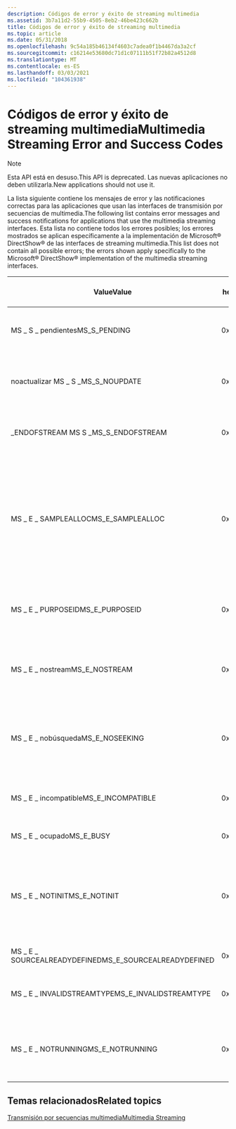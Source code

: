 ```yaml
---
description: Códigos de error y éxito de streaming multimedia
ms.assetid: 3b7a11d2-55b9-4505-8eb2-46be423c662b
title: Códigos de error y éxito de streaming multimedia
ms.topic: article
ms.date: 05/31/2018
ms.openlocfilehash: 9c54a185b46134f4603c7adea0f1b4467da3a2cf
ms.sourcegitcommit: c16214e53680dc71d1c07111b51f72b82a4512d8
ms.translationtype: MT
ms.contentlocale: es-ES
ms.lasthandoff: 03/03/2021
ms.locfileid: "104361938"
---
```

# <a name="multimedia-streaming-error-and-success-codes"></a><span data-ttu-id="6f973-103">Códigos de error y éxito de streaming multimedia</span><span class="sxs-lookup"><span data-stu-id="6f973-103">Multimedia Streaming Error and Success Codes</span></span>

> [!Note]  
> <span data-ttu-id="6f973-104">Esta API está en desuso.</span><span class="sxs-lookup"><span data-stu-id="6f973-104">This API is deprecated.</span></span> <span data-ttu-id="6f973-105">Las nuevas aplicaciones no deben utilizarla.</span><span class="sxs-lookup"><span data-stu-id="6f973-105">New applications should not use it.</span></span>

 

<span data-ttu-id="6f973-106">La lista siguiente contiene los mensajes de error y las notificaciones correctas para las aplicaciones que usan las interfaces de transmisión por secuencias de multimedia.</span><span class="sxs-lookup"><span data-stu-id="6f973-106">The following list contains error messages and success notifications for applications that use the multimedia streaming interfaces.</span></span> <span data-ttu-id="6f973-107">Esta lista no contiene todos los errores posibles; los errores mostrados se aplican específicamente a la implementación de Microsoft® DirectShow® de las interfaces de streaming multimedia.</span><span class="sxs-lookup"><span data-stu-id="6f973-107">This list does not contain all possible errors; the errors shown apply specifically to the Microsoft® DirectShow® implementation of the multimedia streaming interfaces.</span></span>



| <span data-ttu-id="6f973-108">Value</span><span class="sxs-lookup"><span data-stu-id="6f973-108">Value</span></span>                       | <span data-ttu-id="6f973-109">Código hexadecimal</span><span class="sxs-lookup"><span data-stu-id="6f973-109">Hexadecimal code</span></span> | <span data-ttu-id="6f973-110">Descripción</span><span class="sxs-lookup"><span data-stu-id="6f973-110">Description</span></span>                                                                                                                                                                                |
|-----------------------------|------------------|--------------------------------------------------------------------------------------------------------------------------------------------------------------------------------------------|
| <span data-ttu-id="6f973-111">MS \_ S \_ pendientes</span><span class="sxs-lookup"><span data-stu-id="6f973-111">MS\_S\_PENDING</span></span>              | <span data-ttu-id="6f973-112">0x00040001</span><span class="sxs-lookup"><span data-stu-id="6f973-112">0x00040001</span></span>       | <span data-ttu-id="6f973-113">Todavía no se ha completado la actualización de ejemplo.</span><span class="sxs-lookup"><span data-stu-id="6f973-113">Sample update is not yet complete.</span></span>                                                                                                                                                         |
| <span data-ttu-id="6f973-114">noactualizar MS \_ S \_</span><span class="sxs-lookup"><span data-stu-id="6f973-114">MS\_S\_NOUPDATE</span></span>             | <span data-ttu-id="6f973-115">0x00040002</span><span class="sxs-lookup"><span data-stu-id="6f973-115">0x00040002</span></span>       | <span data-ttu-id="6f973-116">El ejemplo no se actualizó después de la finalización forzada.</span><span class="sxs-lookup"><span data-stu-id="6f973-116">Sample was not updated after forced completion.</span></span>                                                                                                                                            |
| <span data-ttu-id="6f973-117">\_ENDOFSTREAM MS S \_</span><span class="sxs-lookup"><span data-stu-id="6f973-117">MS\_S\_ENDOFSTREAM</span></span>          | <span data-ttu-id="6f973-118">0x00040003</span><span class="sxs-lookup"><span data-stu-id="6f973-118">0x00040003</span></span>       | <span data-ttu-id="6f973-119">Final de la secuencia.</span><span class="sxs-lookup"><span data-stu-id="6f973-119">End of stream.</span></span> <span data-ttu-id="6f973-120">Muestra no actualizada.</span><span class="sxs-lookup"><span data-stu-id="6f973-120">Sample not updated.</span></span>                                                                                                                                                         |
| <span data-ttu-id="6f973-121">MS \_ E \_ SAMPLEALLOC</span><span class="sxs-lookup"><span data-stu-id="6f973-121">MS\_E\_SAMPLEALLOC</span></span>          | <span data-ttu-id="6f973-122">0x80040401</span><span class="sxs-lookup"><span data-stu-id="6f973-122">0x80040401</span></span>       | <span data-ttu-id="6f973-123">No se pudo quitar un objeto [**IMediaStream**](/previous-versions/windows/desktop/api/mmstream/nn-mmstream-imediastream) de un objeto [**IMultiMediaStream**](/previous-versions/windows/desktop/api/mmstream/nn-mmstream-imultimediastream) porque todavía contiene al menos un ejemplo asignado.</span><span class="sxs-lookup"><span data-stu-id="6f973-123">An [**IMediaStream**](/previous-versions/windows/desktop/api/mmstream/nn-mmstream-imediastream) object could not be removed from an [**IMultiMediaStream**](/previous-versions/windows/desktop/api/mmstream/nn-mmstream-imultimediastream) object because it still contains at least one allocated sample.</span></span> |
| <span data-ttu-id="6f973-124">MS \_ E \_ PURPOSEID</span><span class="sxs-lookup"><span data-stu-id="6f973-124">MS\_E\_PURPOSEID</span></span>            | <span data-ttu-id="6f973-125">0x80040402</span><span class="sxs-lookup"><span data-stu-id="6f973-125">0x80040402</span></span>       | <span data-ttu-id="6f973-126">No se puede usar el ID. de propósito especificado para la llamada.</span><span class="sxs-lookup"><span data-stu-id="6f973-126">The specified purpose ID can't be used for the call.</span></span>                                                                                                                                       |
| <span data-ttu-id="6f973-127">MS \_ E \_ nostream</span><span class="sxs-lookup"><span data-stu-id="6f973-127">MS\_E\_NOSTREAM</span></span>             | <span data-ttu-id="6f973-128">0x80040403</span><span class="sxs-lookup"><span data-stu-id="6f973-128">0x80040403</span></span>       | <span data-ttu-id="6f973-129">No se puede encontrar ningún flujo con los atributos especificados.</span><span class="sxs-lookup"><span data-stu-id="6f973-129">No stream can be found with the specified attributes.</span></span>                                                                                                                                      |
| <span data-ttu-id="6f973-130">MS \_ E \_ nobúsqueda</span><span class="sxs-lookup"><span data-stu-id="6f973-130">MS\_E\_NOSEEKING</span></span>            | <span data-ttu-id="6f973-131">0x80040404</span><span class="sxs-lookup"><span data-stu-id="6f973-131">0x80040404</span></span>       | <span data-ttu-id="6f973-132">No se admite la búsqueda en este objeto [**IMultiMediaStream**](/previous-versions/windows/desktop/api/mmstream/nn-mmstream-imultimediastream) .</span><span class="sxs-lookup"><span data-stu-id="6f973-132">Seeking not supported for this [**IMultiMediaStream**](/previous-versions/windows/desktop/api/mmstream/nn-mmstream-imultimediastream) object.</span></span>                                                                                                      |
| <span data-ttu-id="6f973-133">MS \_ E \_ incompatible</span><span class="sxs-lookup"><span data-stu-id="6f973-133">MS\_E\_INCOMPATIBLE</span></span>         | <span data-ttu-id="6f973-134">0x80040405</span><span class="sxs-lookup"><span data-stu-id="6f973-134">0x80040405</span></span>       | <span data-ttu-id="6f973-135">Los formatos de secuencia no son compatibles.</span><span class="sxs-lookup"><span data-stu-id="6f973-135">The stream formats are not compatible.</span></span>                                                                                                                                                     |
| <span data-ttu-id="6f973-136">MS \_ E \_ ocupado</span><span class="sxs-lookup"><span data-stu-id="6f973-136">MS\_E\_BUSY</span></span>                 | <span data-ttu-id="6f973-137">0x80040406</span><span class="sxs-lookup"><span data-stu-id="6f973-137">0x80040406</span></span>       | <span data-ttu-id="6f973-138">El ejemplo está ocupado.</span><span class="sxs-lookup"><span data-stu-id="6f973-138">The sample is busy.</span></span>                                                                                                                                                                        |
| <span data-ttu-id="6f973-139">MS \_ E \_ NOTINIT</span><span class="sxs-lookup"><span data-stu-id="6f973-139">MS\_E\_NOTINIT</span></span>              | <span data-ttu-id="6f973-140">0x80040407</span><span class="sxs-lookup"><span data-stu-id="6f973-140">0x80040407</span></span>       | <span data-ttu-id="6f973-141">El objeto no puede aceptar la llamada porque no se ha llamado a su función Initialize o equivalente.</span><span class="sxs-lookup"><span data-stu-id="6f973-141">The object can't accept the call because its initialize function or equivalent has not been called.</span></span>                                                                                        |
| <span data-ttu-id="6f973-142">MS \_ E \_ SOURCEALREADYDEFINED</span><span class="sxs-lookup"><span data-stu-id="6f973-142">MS\_E\_SOURCEALREADYDEFINED</span></span> | <span data-ttu-id="6f973-143">0x80040408</span><span class="sxs-lookup"><span data-stu-id="6f973-143">0x80040408</span></span>       | <span data-ttu-id="6f973-144">El origen ya está definido.</span><span class="sxs-lookup"><span data-stu-id="6f973-144">Source already defined.</span></span>                                                                                                                                                                    |
| <span data-ttu-id="6f973-145">MS \_ E \_ INVALIDSTREAMTYPE</span><span class="sxs-lookup"><span data-stu-id="6f973-145">MS\_E\_INVALIDSTREAMTYPE</span></span>    | <span data-ttu-id="6f973-146">0x80040409</span><span class="sxs-lookup"><span data-stu-id="6f973-146">0x80040409</span></span>       | <span data-ttu-id="6f973-147">El tipo de flujo no es válido para esta operación.</span><span class="sxs-lookup"><span data-stu-id="6f973-147">The stream type is not valid for this operation.</span></span>                                                                                                                                           |
| <span data-ttu-id="6f973-148">MS \_ E \_ NOTRUNNING</span><span class="sxs-lookup"><span data-stu-id="6f973-148">MS\_E\_NOTRUNNING</span></span>           | <span data-ttu-id="6f973-149">0x8004040A</span><span class="sxs-lookup"><span data-stu-id="6f973-149">0x8004040A</span></span>       | <span data-ttu-id="6f973-150">El objeto [**IMultiMediaStream**](/previous-versions/windows/desktop/api/mmstream/nn-mmstream-imultimediastream) no está en estado de ejecución.</span><span class="sxs-lookup"><span data-stu-id="6f973-150">The [**IMultiMediaStream**](/previous-versions/windows/desktop/api/mmstream/nn-mmstream-imultimediastream) object is not in running state.</span></span>                                                                                                         |



 

## <a name="related-topics"></a><span data-ttu-id="6f973-151">Temas relacionados</span><span class="sxs-lookup"><span data-stu-id="6f973-151">Related topics</span></span>

<dl> <dt>

[<span data-ttu-id="6f973-152">Transmisión por secuencias multimedia</span><span class="sxs-lookup"><span data-stu-id="6f973-152">Multimedia Streaming</span></span>](multimedia-streaming.md)
</dt> </dl>

 

 



